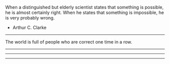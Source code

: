 When a distinguished but elderly scientist states that something is possible, he is almost certainly right. 
When he states that something is impossible, he is very probably wrong.

- Arthur C. Clarke

----

The world is full of people who are correct one time in a row.

----

----

----
